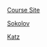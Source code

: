 [Course Site](http://cooper.edu/engineering/curriculum/courses/ece-464/databases)
 
 [Sokolov](https://cooper.edu/academics/people/eugene-sokolov)
 
 [Katz](https://cooper.edu/academics/people/david-katz)

